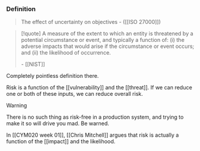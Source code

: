 ### Definition

>The effect of uncertainty on objectives 
>\- ([[ISO 27000]])

>[!quote] A measure of the extent to which an entity is threatened by a potential circumstance or event, and typically a function of: (i) the adverse impacts that would arise if the circumstance or event occurs; and (ii) the likelihood of occurrence.
>
>\- [[NIST]]

Completely pointless definition there.

Risk is a function of the [[vulnerability]] and the [[threat]]. If we can reduce one or both of these inputs, we can reduce overall risk.

>[!warning]
>There is no such thing as risk-free in a production system, and trying to make it so will drive you mad. Be warned.

In [[CYM020 week 01]], [[Chris Mitchell]] argues that risk is actually a function of the [[impact]] and the likelihood. 